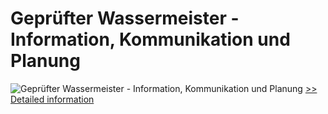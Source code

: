# Geprüfter Wassermeister - Information, Kommunikation und Planung
![Geprüfter Wassermeister - Information, Kommunikation und Planung](https://mycommerce.akamaized.net/api/pimages/P300579742/BIG/300579742.JPG)
[>> Detailed information](https://secure.shareit.com/shareit/product.html?productid=300579742&affiliateid=200057808)